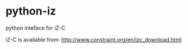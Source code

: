 # python-iz
python inteface for iZ-C

iZ-C is available from:
  http://www.constraint.org/en/izc_download.html